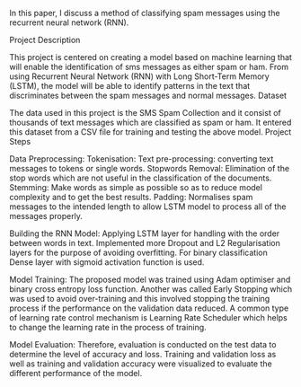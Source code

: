 In this paper, I discuss a method of classifying spam messages using the recurrent neural network (RNN). 
 
 Project Description 
 
 This project is centered on creating a model based on machine learning that will enable the identification of sms messages as either spam or ham. From using Recurrent Neural Network (RNN) with Long Short-Term Memory (LSTM), the model will be able to identify patterns in the text that discriminates between the spam messages and normal messages. 
 Dataset 
 
 The data used in this project is the SMS Spam Collection and it consist of thousands of text messages which are classified as spam or ham. It entered this dataset from a CSV file for training and testing the above model. 
 Project Steps 
 
 Data Preprocessing: 
 Tokenisation: Text pre-processing: converting text messages to tokens or single words. 
 Stopwords Removal: Elimination of the stop words which are not useful in the classification of the documents. 
 Stemming: Make words as simple as possible so as to reduce model complexity and to get the best results. 
 Padding: Normalises spam messages to the intended length to allow LSTM model to process all of the messages properly. 
 
 Building the RNN Model: 
 Applying LSTM layer for handling with the order between words in text. 
 Implemented more Dropout and L2 Regularisation layers for the purpose of avoiding overfitting. 
 For binary classification Dense layer with sigmoid activation function is used. 
 
 Model Training: 
 The proposed model was trained using Adam optimiser and binary cross entropy loss function. 
 Another was called Early Stopping which was used to avoid over-training and this involved stopping the training process if the performance on the validation data reduced. 
 A common type of learning rate control mechanism is Learning Rate Scheduler which helps to change the learning rate in the process of training. 
 
 Model Evaluation: 
 Therefore, evaluation is conducted on the test data to determine the level of accuracy and loss. 
 Training and validation loss as well as training and validation accuracy were visualized to evaluate the different performance of the model. 
 
 
